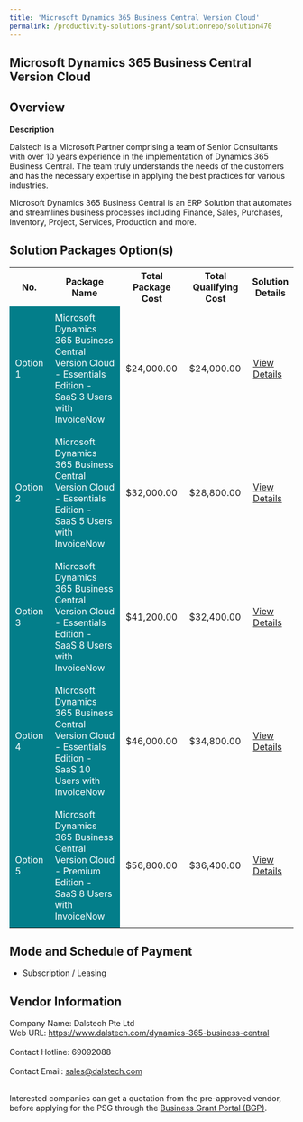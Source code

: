 ```yaml
---
title: 'Microsoft Dynamics 365 Business Central Version Cloud'
permalink: /productivity-solutions-grant/solutionrepo/solution470
---
```


## Microsoft Dynamics 365 Business Central Version Cloud

## Overview

**Description**

Dalstech is a Microsoft Partner comprising a team of Senior Consultants with over 10 years experience in the implementation of Dynamics 365 Business Central. The team truly understands the needs of the customers and has the necessary expertise in applying the best practices for various industries. 

Microsoft Dynamics 365 Business Central is an ERP Solution that automates and streamlines business processes including Finance, Sales, Purchases, Inventory, Project, Services, Production and more.

## Solution Packages Option(s)

<table>
<tr>
<th><b>No.</b></th>
<th><b>Package Name</b></th>
<th><b>Total Package Cost</b></th>
<th><b>Total Qualifying Cost</b></th>
<th><b>Solution Details</b></th>
</tr>
<tr>
<td style='padding: 10px; background-color: #037E8A; color: #FFFFFF;'>Option 1</td>
<td style='padding: 10px; background-color: #037E8A; color: #FFFFFF;'>Microsoft Dynamics 365 Business Central Version Cloud - Essentials Edition - SaaS 3 Users with InvoiceNow</td>
<td style='padding: 10px;'>$24,000.00</td>
<td style='padding: 10px;'>$24,000.00</td>
<td style='padding: 10px;'><a href='/images/psg/Dalstech_MD365_20210464_Desensitised_Annex_3_Part_1.pdf' target='_blank'>View Details</a></td>
</tr>
<tr>
<td style='padding: 10px; background-color: #037E8A; color: #FFFFFF;'>Option 2</td>
<td style='padding: 10px; background-color: #037E8A; color: #FFFFFF;'>Microsoft Dynamics 365 Business Central Version Cloud - Essentials Edition - SaaS 5 Users with InvoiceNow</td>
<td style='padding: 10px;'>$32,000.00</td>
<td style='padding: 10px;'>$28,800.00</td>
<td style='padding: 10px;'><a href='/images/psg/Dalstech_MD365_20210464_Desensitised_Annex_3_Part_2.pdf' target='_blank'>View Details</a></td>
</tr>
<tr>
<td style='padding: 10px; background-color: #037E8A; color: #FFFFFF;'>Option 3</td>
<td style='padding: 10px; background-color: #037E8A; color: #FFFFFF;'>Microsoft Dynamics 365 Business Central Version Cloud - Essentials Edition - SaaS 8 Users with InvoiceNow</td>
<td style='padding: 10px;'>$41,200.00</td>
<td style='padding: 10px;'>$32,400.00</td>
<td style='padding: 10px;'><a href='/images/psg/Dalstech_MD365_20210464_Desensitised_Annex_3_Part_3.pdf' target='_blank'>View Details</a></td>
</tr>
<tr>
<td style='padding: 10px; background-color: #037E8A; color: #FFFFFF;'>Option 4</td>
<td style='padding: 10px; background-color: #037E8A; color: #FFFFFF;'>Microsoft Dynamics 365 Business Central Version Cloud - Essentials Edition - SaaS 10 Users with InvoiceNow</td>
<td style='padding: 10px;'>$46,000.00</td>
<td style='padding: 10px;'>$34,800.00</td>
<td style='padding: 10px;'><a href='/images/psg/Dalstech_MD365_20210464_Desensitised_Annex_3_Part_4.pdf' target='_blank'>View Details</a></td>
</tr>
<tr>
<td style='padding: 10px; background-color: #037E8A; color: #FFFFFF;'>Option 5</td>
<td style='padding: 10px; background-color: #037E8A; color: #FFFFFF;'>Microsoft Dynamics 365 Business Central Version Cloud - Premium Edition - SaaS 8 Users with InvoiceNow</td>
<td style='padding: 10px;'>$56,800.00</td>
<td style='padding: 10px;'>$36,400.00</td>
<td style='padding: 10px;'><a href='/images/psg/Dalstech_MD365_20210464_Desensitised_Annex_3_Part_5.pdf' target='_blank'>View Details</a></td>
</tr>
</table>

## Mode and Schedule of Payment

 - Subscription / Leasing

## Vendor Information

 Company Name: Dalstech Pte Ltd<br>Web URL: https://www.dalstech.com/dynamics-365-business-central <br><br>Contact Hotline: 69092088 <br><br>Contact Email: sales@dalstech.com <br><br>

Interested companies can get a quotation from the pre-approved vendor, before applying for the PSG through the <a href='https://www.businessgrants.gov.sg/' target='_blank' rel='noopener'>Business Grant Portal (BGP)</a>.

<script src="/jquery/resize-tables.js"></script>
